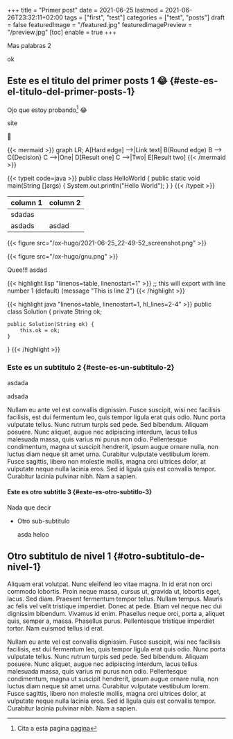 +++
title = "Primer post"
date = 2021-06-25
lastmod = 2021-06-26T23:32:11+02:00
tags = ["first", "test"]
categories = ["test", "posts"]
draft = false
featuredImage = "/featured.jpg"
featuredImagePreview = "/preview.jpg"
[toc]
  enable = true
+++

Mas palabras 2

<!--more-->

ok


## Este es el titulo del primer posts 1 😂 {#este-es-el-titulo-del-primer-posts-1}

Ojo que estoy probando[^fn:1] 😂

site

🍰

{{< mermaid >}}
graph LR;
    A[Hard edge] -->|Link text| B(Round edge)
    B --> C{Decision}
    C -->|One| D[Result one]
    C -->|Two| E[Result two]
{{< /mermaid >}}

{{< typeit code=java  >}}
public class HelloWorld {
    public static void main(String []args) {
        System.out.println("Hello World");
    }
}
{{< /typeit >}}

| column 1 | column 2 |
|----------|----------|
| sdadas   |          |
| asdads   | asdad    |

{{< figure src="/ox-hugo/2021-06-25_22-49-52_screenshot.png" >}}

{{< figure src="/ox-hugo/gnu.png" >}}

Quee!!!
asdad

{{< highlight lisp "linenos=table, linenostart=1" >}}
;; this will export with line number 1 (default)
(message "This is line 2")
{{< /highlight >}}

{{< highlight java "linenos=table, linenostart=1, hl_lines=2-4" >}}
public class Solution {
    private String ok;

    public Solution(String ok) {
        this.ok = ok;
    }

}
{{< /highlight >}}


### Este es un subtitulo 2 {#este-es-un-subtitulo-2}

asdada

adsada

Nullam eu ante vel est convallis dignissim.
Fusce suscipit, wisi nec facilisis facilisis, est dui fermentum leo, quis tempor ligula erat quis odio.
Nunc porta vulputate tellus.  Nunc rutrum turpis sed pede.  Sed bibendum.  Aliquam posuere.  Nunc aliquet, augue nec adipiscing interdum, lacus tellus malesuada massa, quis varius mi purus non odio.
Pellentesque condimentum, magna ut suscipit hendrerit, ipsum augue ornare nulla, non luctus diam neque sit amet urna.  Curabitur vulputate vestibulum lorem.  Fusce sagittis, libero non molestie mollis, magna orci ultrices dolor, at vulputate neque nulla lacinia eros.  Sed id ligula quis est convallis tempor.  Curabitur lacinia pulvinar nibh.  Nam a sapien.


#### Este es otro subtitlo 3 {#este-es-otro-subtitlo-3}

Nada que decir

<!--list-separator-->

-  Otro sub-subtitulo

    asda heloo


## Otro subtitulo de nivel 1 {#otro-subtitulo-de-nivel-1}

Aliquam erat volutpat.  Nunc eleifend leo vitae magna.  In id erat non orci commodo lobortis.  Proin neque massa, cursus ut, gravida ut, lobortis eget, lacus.  Sed diam.  Praesent fermentum tempor tellus.  Nullam tempus.  Mauris ac felis vel velit tristique imperdiet.  Donec at pede.  Etiam vel neque nec dui dignissim bibendum.  Vivamus id enim.  Phasellus neque orci, porta a, aliquet quis, semper a, massa.  Phasellus purus.  Pellentesque tristique imperdiet tortor.  Nam euismod tellus id erat.

Nullam eu ante vel est convallis dignissim.  Fusce suscipit, wisi nec facilisis facilisis, est dui fermentum leo, quis tempor ligula erat quis odio.  Nunc porta vulputate tellus.  Nunc rutrum turpis sed pede.  Sed bibendum.  Aliquam posuere.  Nunc aliquet, augue nec adipiscing interdum, lacus tellus malesuada massa, quis varius mi purus non odio.  Pellentesque condimentum, magna ut suscipit hendrerit, ipsum augue ornare nulla, non luctus diam neque sit amet urna.  Curabitur vulputate vestibulum lorem.  Fusce sagittis, libero non molestie mollis, magna orci ultrices dolor, at vulputate neque nulla lacinia eros.  Sed id ligula quis est convallis tempor.  Curabitur lacinia pulvinar nibh.  Nam a sapien.

[^fn:1]: Cita a esta pagina [pagina](https://google.com)
